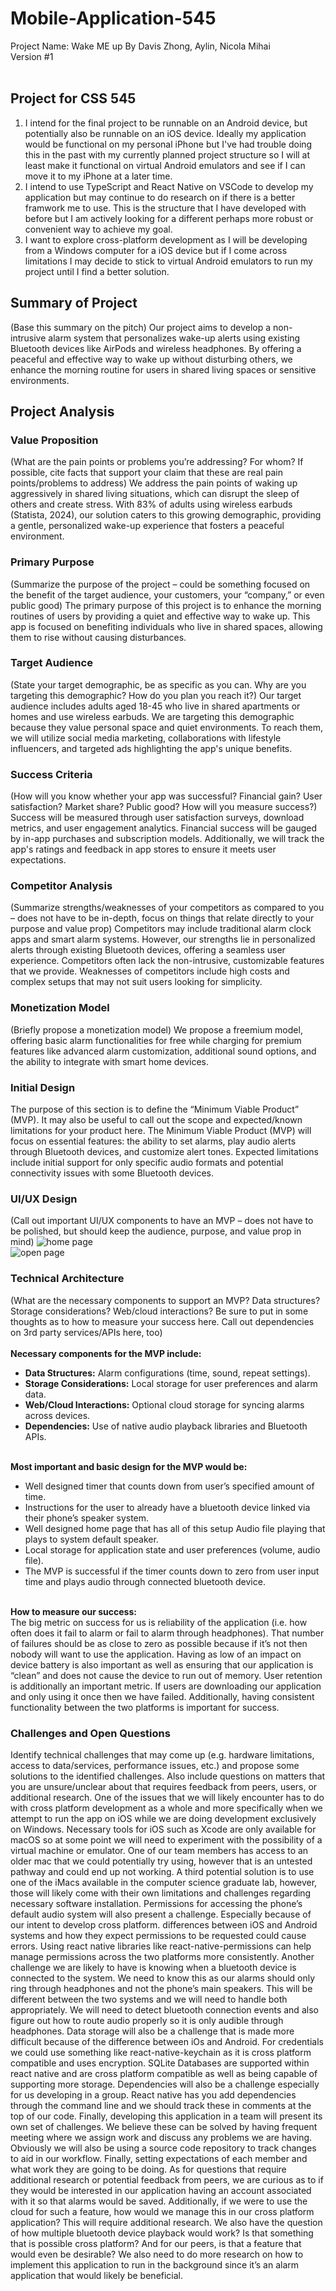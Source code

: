 # Mobile-Application-545
Project Name: Wake ME up
By Davis Zhong, Aylin, Nicola Mihai <br>
Version #1 <br>
<br>

## Project for CSS 545
1. I intend for the final project to be runnable on an Android device, but potentially also be runnable on an iOS device. Ideally my application would be functional on my personal iPhone but I've had trouble doing this in the past with my currently planned project structure so I will at least make it functional on virtual Android emulators and see if I can move it to my iPhone at a later time.
2. I intend to use TypeScript and React Native on VSCode to develop my application but may continue to do research on if there is a better framwork me to use. This is the structure that I have developed with before but I am actively looking for a different perhaps more robust or convenient way to achieve my goal.
3. I want to explore cross-platform development as I will be developing from a Windows computer for a iOS device but if I come across limitations I may decide to stick to virtual Android emulators to run my project until I find a better solution.


## Summary of Project
(Base this summary on the pitch)
Our project aims to develop a non-intrusive alarm system that personalizes wake-up alerts using existing Bluetooth devices like AirPods and wireless headphones. By offering a peaceful and effective way to wake up without disturbing others, we enhance the morning routine for users in shared living spaces or sensitive environments.
## Project Analysis
### Value Proposition 
(What are the pain points or problems you’re addressing?  For whom?  If possible, cite facts that support your claim that these are real pain points/problems to address)
We address the pain points of waking up aggressively in shared living situations, which can disrupt the sleep of others and create stress. With 83% of adults using wireless earbuds (Statista, 2024), our solution caters to this growing demographic, providing a gentle, personalized wake-up experience that fosters a peaceful environment.
### Primary Purpose
(Summarize the purpose of the project – could be something focused on the benefit of the target audience, your customers, your “company,” or even public good)
The primary purpose of this project is to enhance the morning routines of users by providing a quiet and effective way to wake up. This app is focused on benefiting individuals who live in shared spaces, allowing them to rise without causing disturbances.
### Target Audience
(State your target demographic, be as specific as you can.  Why are you targeting this demographic?  How do you plan you reach it?)
Our target audience includes adults aged 18-45 who live in shared apartments or homes and use wireless earbuds. We are targeting this demographic because they value personal space and quiet environments. To reach them, we will utilize social media marketing, collaborations with lifestyle influencers, and targeted ads highlighting the app's unique benefits.
### Success Criteria
(How will you know whether your app was successful?  Financial gain?  User satisfaction?  Market share?  Public good?  How will you measure success?)
Success will be measured through user satisfaction surveys, download metrics, and user engagement analytics. Financial success will be gauged by in-app purchases and subscription models. Additionally, we will track the app's ratings and feedback in app stores to ensure it meets user expectations.
### Competitor Analysis
(Summarize strengths/weaknesses of your competitors as compared to you – does not have to be in-depth, focus on things that relate directly to your purpose and value prop)
Competitors may include traditional alarm clock apps and smart alarm systems. However, our strengths lie in personalized alerts through existing Bluetooth devices, offering a seamless user experience. Competitors often lack the non-intrusive, customizable features that we provide. Weaknesses of competitors include high costs and complex setups that may not suit users looking for simplicity.
### Monetization Model
(Briefly propose a monetization model)
We propose a freemium model, offering basic alarm functionalities for free while charging for premium features like advanced alarm customization, additional sound options, and the ability to integrate with smart home devices.
### Initial Design
The purpose of this section is to define the “Minimum Viable Product” (MVP).  It may also be useful to call out the scope and expected/known limitations for your product here.
The Minimum Viable Product (MVP) will focus on essential features: the ability to set alarms, play audio alerts through Bluetooth devices, and customize alert tones. Expected limitations include initial support for only specific audio formats and potential connectivity issues with some Bluetooth devices.

### UI/UX Design
(Call out important UI/UX components to have an MVP – does not have to be polished, but should keep the audience, purpose, and value prop in mind)
![home page](./HomePageSC.png "Title") <br>
![open page](./OpenPageSC.png "Title")

### Technical Architecture
(What are the necessary components to support an MVP?  Data structures?  Storage considerations?  Web/cloud interactions?  Be sure to put in some thoughts as to how to measure your success here.  Call out dependencies on 3rd party services/APIs here, too) <br> <br>
**Necessary components for the MVP include:**
- **Data Structures:** Alarm configurations (time, sound, repeat settings).
- **Storage Considerations:** Local storage for user preferences and alarm data.
- **Web/Cloud Interactions:** Optional cloud storage for syncing alarms across devices.
- **Dependencies:** Use of native audio playback libraries and Bluetooth APIs. <br> <br>

**Most important and basic design for the MVP would be:** <br>
- Well designed timer that counts down from user’s specified amount of time.
- Instructions for the user to already have a bluetooth device linked via their phone’s speaker system.
- Well designed home page that has all of this setup
Audio file playing that plays to system default speaker.
- Local storage for application state and user preferences (volume, audio file).
- The MVP is successful if the timer counts down to zero from user input time and plays audio through connected bluetooth device. <br> <br>

**How to measure our success:** <br>
The big metric on success for us is reliability of the application (i.e. how often does it fail to alarm or fail to alarm through headphones). That number of failures should be as close to zero as possible because if it’s not then nobody will want to use the application. Having as low of an impact on device battery is also important as well as ensuring that our application is “clean” and does not cause the device to run out of memory. User retention is additionally an important metric. If users are downloading our application and only using it once then we have failed. Additionally, having consistent functionality between the two platforms is important for success. 

### Challenges and Open Questions
Identify technical challenges that may come up (e.g. hardware limitations, access to data/services, performance issues, etc.) and propose some solutions to the identified challenges.  Also include questions on matters that you are unsure/unclear about that requires feedback from peers, users, or additional research.
One of the issues that we will likely encounter has to do with cross platform development as a whole and more specifically when we attempt to run the app on iOS while we are doing development exclusively on Windows. Necessary tools for iOS such as Xcode are only available for macOS so at some point we will need to experiment with the possibility of a virtual machine or emulator. One of our team members has access to an older mac that we could potentially try using, however that is an untested pathway and could end up not working. A third potential solution is to use one of the iMacs available in the computer science graduate lab, however, those will likely come with their own limitations and challenges regarding necessary software installation. Permissions for accessing the phone’s default audio system will also present a challenge. Especially because of our intent to develop cross platform. differences between iOS and Android systems and how they expect permissions to be requested could cause errors. Using react native libraries like react-native-permissions can help manage permissions across the two platforms more consistently. Another challenge we are likely to have is knowing when a bluetooth device is connected to the system. We need to know this as our alarms should only ring through headphones and not the phone’s main speakers. This will be different between the two systems and we will need to handle both appropriately. We will need to detect bluetooth connection events and also figure out how to route audio properly so it is only audible through headphones. Data storage will also be a challenge that is made more difficult because of the difference between iOs and Android. For credentials we could use something like react-native-keychain as it is cross platform compatible and uses encryption. SQLite Databases are supported within react native and are cross platform compatible as well as being capable of supporting more storage. Dependencies will also be a challenge especially for us developing in a group. React native has you add dependencies through the command line and we should track these in comments at the top of our code. Finally, developing this application in a team will present its own set of challenges. We believe these can be solved by having frequent meeting where we assign work and discuss any problems we are having. Obviously we will also be using a source code repository to track changes to aid in our workflow. Finally, setting expectations of each member and what work they are going to be doing. 
As for questions that require additional research or potential feedback from peers, we are curious as to if they would be interested in our application having an account associated with it so that alarms would be saved. Additionally, if we were to use the cloud for such a feature, how would we manage this in our cross platform application? This will require additional research. We also have the question of how multiple bluetooth device playback would work? Is that something that is possible cross platform? And for our peers, is that a feature that would even be desirable? We also need to do more research on how to implement this application to run in the background since it’s an alarm application that would likely be beneficial. 
